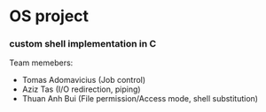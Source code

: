 # OS project
### custom shell implementation in C
Team memebers:
* Tomas Adomavicius (Job control)
* Aziz Tas (I/O redirection, piping)
* Thuan Anh Bui (File permission/Access mode, shell substitution)